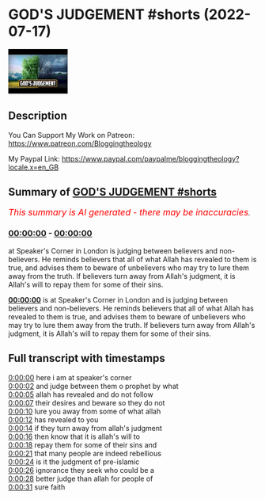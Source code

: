 # GOD'S JUDGEMENT #shorts (2022-07-17)

![alt GOD'S JUDGEMENT #shorts](_-qhqj7ZySU.jpg "GOD'S JUDGEMENT #shorts")

## Description

You Can Support My Work on Patreon:
https://www.patreon.com/Bloggingtheology

My Paypal Link: 
https://www.paypal.com/paypalme/bloggingtheology?locale.x=en_GB

## Summary of [GOD'S JUDGEMENT #shorts](https://www.youtube.com/watch?v=_-qhqj7ZySU)


*<span style="color:red; font-size:125%">This summary is AI generated - there may be inaccuracies</span>. [](/)*

### [00:00:00](https://www.youtube.com/watch?v=_-qhqj7ZySU&t=0) - [00:00:00](https://www.youtube.com/watch?v=_-qhqj7ZySU&t=0)

at Speaker's Corner in London is judging between believers and non-believers. He reminds believers that all of what Allah has revealed to them is true, and advises them to beware of unbelievers who may try to lure them away from the truth. If believers turn away from Allah's judgment, it is Allah's will to repay them for some of their sins.

**[00:00:00](https://www.youtube.com/watch?v=_-qhqj7ZySU&t=0)** is at Speaker's Corner in London and is judging between believers and non-believers. He reminds believers that all of what Allah has revealed to them is true, and advises them to beware of unbelievers who may try to lure them away from the truth. If believers turn away from Allah's judgment, it is Allah's will to repay them for some of their sins.

## Full transcript with timestamps

[0:00:00](https://youtu.be/_-qhqj7ZySU?t=0) here i am at speaker's corner  
[0:00:02](https://youtu.be/_-qhqj7ZySU?t=2) and judge between them o prophet by what  
[0:00:05](https://youtu.be/_-qhqj7ZySU?t=5) allah has revealed and do not follow  
[0:00:07](https://youtu.be/_-qhqj7ZySU?t=7) their desires and beware so they do not  
[0:00:10](https://youtu.be/_-qhqj7ZySU?t=10) lure you away from some of what allah  
[0:00:12](https://youtu.be/_-qhqj7ZySU?t=12) has revealed to you  
[0:00:14](https://youtu.be/_-qhqj7ZySU?t=14) if they turn away from allah's judgment  
[0:00:16](https://youtu.be/_-qhqj7ZySU?t=16) then know that it is allah's will to  
[0:00:18](https://youtu.be/_-qhqj7ZySU?t=18) repay them for some of their sins and  
[0:00:21](https://youtu.be/_-qhqj7ZySU?t=21) that many people are indeed rebellious  
[0:00:24](https://youtu.be/_-qhqj7ZySU?t=24) is it the judgment of pre-islamic  
[0:00:26](https://youtu.be/_-qhqj7ZySU?t=26) ignorance they seek who could be a  
[0:00:28](https://youtu.be/_-qhqj7ZySU?t=28) better judge than allah for people of  
[0:00:31](https://youtu.be/_-qhqj7ZySU?t=31) sure faith  
